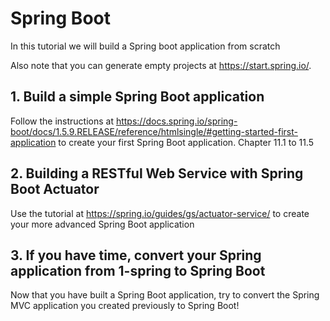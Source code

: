 Spring Boot
===========

In this tutorial we will build a Spring boot application from scratch

Also note that you can generate empty projects at https://start.spring.io/.

## 1. Build a simple Spring Boot application

Follow the instructions at https://docs.spring.io/spring-boot/docs/1.5.9.RELEASE/reference/htmlsingle/#getting-started-first-application
to create your first Spring Boot application. Chapter 11.1 to 11.5

## 2. Building a RESTful Web Service with Spring Boot Actuator

Use the tutorial at https://spring.io/guides/gs/actuator-service/ to create your more advanced Spring Boot application

## 3. If you have time, convert your Spring application from 1-spring to Spring Boot

Now that you have built a Spring Boot application, try to convert the Spring MVC application you 
created previously to Spring Boot!